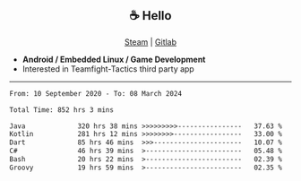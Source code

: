 <h2 align="center"> ☕ Hello </h2>

<p align="center">
  <a href="https://steamcommunity.com/id/Niforances/">Steam</a> |
  <a href="https://gitlab.com/niforances">Gitlab</a>
</p>

 - **Android / Embedded Linux / Game Development**
 - Interested in Teamfight-Tactics third party app

------

<!--START_SECTION:waka-->

```txt
From: 10 September 2020 - To: 08 March 2024

Total Time: 852 hrs 3 mins

Java             320 hrs 38 mins >>>>>>>>>----------------   37.63 %
Kotlin           281 hrs 12 mins >>>>>>>>-----------------   33.00 %
Dart             85 hrs 46 mins  >>>----------------------   10.07 %
C#               46 hrs 39 mins  >------------------------   05.48 %
Bash             20 hrs 22 mins  >------------------------   02.39 %
Groovy           19 hrs 59 mins  >------------------------   02.35 %
```

<!--END_SECTION:waka-->
